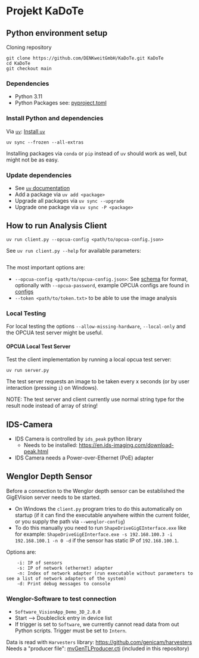 # Projekt KaDoTe

## Python environment setup

Cloning repository

```shell
git clone https://github.com/DENKweitGmbH/KaDoTe.git KaDoTe
cd KaDoTe
git checkout main
```

### Dependencies

* Python 3.11
* Python Packages see: [pyproject.toml](/pyproject.toml)

### Install Python and dependencies

Via [`uv`](https://docs.astral.sh/uv/): [Install `uv`](https://github.com/astral-sh/uv?tab=readme-ov-file#installation)

```shell
uv sync --frozen --all-extras
```

Installing packages via `conda` or `pip` instead of `uv` should work as well, but might not be as easy.

### Update dependencies

* See [`uv` documentation](https://docs.astral.sh/uv/)
* Add a package via `uv add <package>`
* Upgrade all packages via `uv sync --upgrade`
* Upgrade one package via `uv sync -P <package>`

## How to run Analysis Client

```shell
uv run client.py --opcua-config <path/to/opcua-config.json>
```

See `uv run client.py --help` for available parameters:

```bash
```

The most important options are:

* `--opcua-config <path/to/opcua-config.json>`: See [schema](/schemas/opcua-server-config.schema.json) for format, optionally with `--opcua-password`, example OPCUA configs are found in [configs](/configs)
* `--token <path/to/token.txt>` to be able to use the image analysis

### Local Testing

For local testing the options `--allow-missing-hardware`, `--local-only` and the OPCUA test server might be useful.

#### OPCUA Local Test Server

Test the client implementation by running a local opcua test server:

```shell
uv run server.py
```

The test server requests an image to be taken every x seconds (or by user interaction (pressing `i`) on Windows).

NOTE: The test server and client currently use normal string type for the result node instead of array of string!

## IDS-Camera

* IDS Camera is controlled by `ids_peak` python library
  * Needs to be installed: <https://en.ids-imaging.com/download-peak.html>
* IDS Camera needs a Power-over-Ethernet (PoE) adapter

## Wenglor Depth Sensor

Before a connection to the Wenglor depth sensor can be established the GigEVision server needs to be started.

* On Windows the `client.py` program tries to do this automatically on startup (if it can find the executable anywhere within the current folder, or you supply the path via `--wenglor-config`)
* To do this manually you need to run `ShapeDriveGigEInterface.exe` like for example:
`ShapeDriveGigEInterface.exe -s 192.168.100.3 -i 192.168.100.1 -n 0 -d`
if the sensor has static IP of `192.168.100.1`.

Options are:

```shell
    -i: IP of sensors
    -s: IP of network (ethernet) adapter
    -n: Index of network adapter (run executable without parameters to see a list of network adapters of the system)
    -d: Print debug messages to console
```

### Wenglor-Software to test connection

* `Software_VisionApp_Demo_3D_2.0.0`
* Start --> Doubleclick entry in device list
* If trigger is set to `Software`, we currently cannot read data from out Python scripts. Trigger must be set to `Intern`.

Data is read with `Harvesters` library: <https://github.com/genicam/harvesters>
Needs a "producer file": [mvGenTLProducer.cti](/mvGenTLProducer.cti) (included in this repository)
